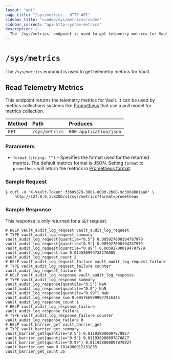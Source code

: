 ```yaml
---
layout: "api"
page_title: "/sys/metrics - HTTP API"
sidebar_title: "<code>/sys/metrics</code>"
sidebar_current: "api-http-system-metrics"
description: |-
  The `/sys/metrics` endpoint is used to get telemetry metrics for Vault.
---
```


# `/sys/metrics`

The `/sys/metrics` endpoint is used to get telemetry metrics for Vault.

## Read Telemetry Metrics

This endpoint returns the telemetry metrics for Vault. It can be used by metrics
collections systems like [Prometheus](https://prometheus.io) that use a pull
model for metrics collection.

| Method   | Path                         | Produces               |
| :------- | :--------------------------- | :--------------------- |
| `GET`    | `/sys/metrics`               | `000 application/json` |

### Parameters

- `format` `(string: "")` – Specifies the format used for the returned metrics. The
  default metrics format is JSON. Setting `format` to `prometheus` will return the
  metrics in [Prometheus format](https://prometheus.io/docs/instrumenting/exposition_formats/#text-based-format).
  
### Sample Request

```
$ curl -H "X-Vault-Token: f3b09679-3001-009d-2b80-9c306ab81aa6" \
    http://127.0.0.1:8200/v1/sys/metrics?format=prometheus
```

### Sample Response

This response is only returned for a `GET` request.

```
# HELP vault_audit_log_request vault_audit_log_request
# TYPE vault_audit_log_request summary
vault_audit_log_request{quantile="0.5"} 0.005927000194787979
vault_audit_log_request{quantile="0.9"} 0.005927000194787979
vault_audit_log_request{quantile="0.99"} 0.005927000194787979
vault_audit_log_request_sum 0.014550999738276005
vault_audit_log_request_count 2
# HELP vault_audit_log_request_failure vault_audit_log_request_failure
# TYPE vault_audit_log_request_failure counter
vault_audit_log_request_failure 0
# HELP vault_audit_log_response vault_audit_log_response
# TYPE vault_audit_log_response summary
vault_audit_log_response{quantile="0.5"} NaN
vault_audit_log_response{quantile="0.9"} NaN
vault_audit_log_response{quantile="0.99"} NaN
vault_audit_log_response_sum 0.0057669999077916145
vault_audit_log_response_count 1
# HELP vault_audit_log_response_failure vault_audit_log_response_failure
# TYPE vault_audit_log_response_failure counter
vault_audit_log_response_failure 0
# HELP vault_barrier_get vault_barrier_get
# TYPE vault_barrier_get summary
vault_barrier_get{quantile="0.5"} 0.011938000097870827
vault_barrier_get{quantile="0.9"} 0.011938000097870827
vault_barrier_get{quantile="0.99"} 0.011938000097870827
vault_barrier_get_sum 0.1814980012131855
vault_barrier_get_count 36
```
